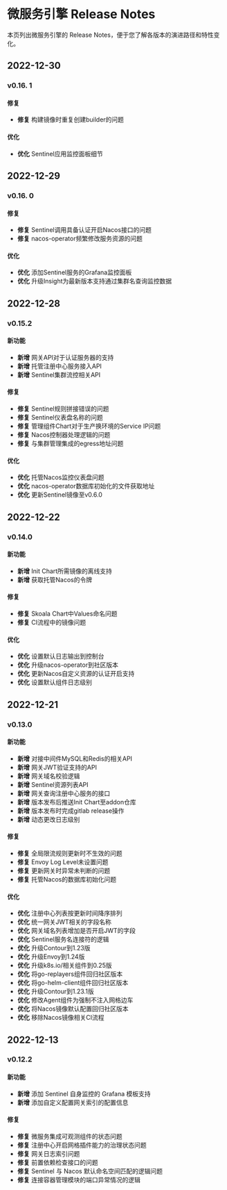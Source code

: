 # 微服务引擎 Release Notes

本页列出微服务引擎的 Release Notes，便于您了解各版本的演进路径和特性变化。



## 2022-12-30

### v0.16. 1

#### 修复

- **修复** 构建镜像时重复创建builder的问题

#### 优化

- **优化** Sentinel应用监控面板细节

## 2022-12-29

### v0.16. 0

#### 修复

- **修复** Sentinel调用具备认证开启Nacos接口的问题
- **修复** nacos-operator频繁修改服务资源的问题

#### 优化

- **优化** 添加Sentinel服务的Grafana监控面板
- **优化** 升级Insight为最新版本支持通过集群名查询监控数据

## 2022-12-28

### v0.15.2

#### 新功能

- **新增** 网关API对于认证服务器的支持
- **新增** 托管注册中心服务接入API
- **新增** Sentinel集群流控相关API

#### 修复

- **修复** Sentinel规则拼接错误的问题
- **修复** Sentinel仪表盘名称的问题
- **修复** 管理组件Chart对于生产换环境的Service IP问题
- **修复** Nacos控制器处理逻辑的问题
- **修复** 与集群管理集成的egress地址问题

#### 优化

- **优化** 托管Nacos监控仪表盘问题
- **优化** nacos-operator数据库初始化的文件获取地址
- **优化** 更新Sentinel镜像至v0.6.0

## 2022-12-22

### v0.14.0

#### 新功能

- **新增** Init Chart所需镜像的离线支持
- **新增** 获取托管Nacos的令牌

#### 修复

- **修复** Skoala Chart中Values命名问题
- **修复** CI流程中的镜像问题

#### 优化

- **优化** 设置默认日志输出到控制台
- **优化** 升级nacos-operator到社区版本
- **优化** 更新Nacos自定义资源的认证开启支持
- **优化** 设置默认组件日志级别

## 2022-12-21

### v0.13.0

#### 新功能

- **新增** 对接中间件MySQL和Redis的相关API
- **新增** 网关JWT验证支持的API
- **新增** 网关域名校验逻辑
- **新增** Sentinel资源列表API
- **新增** 网关查询注册中心服务的接口
- **新增** 版本发布后推送Init Chart至addon仓库
- **新增** 版本发布时完成gitlab release操作
- **新增** 动态更改日志级别

#### 修复

- **修复** 全局限流规则更新时不生效的问题
- **修复** Envoy Log Level未设置问题
- **修复** 更新网关时异常未判断的问题
- **修复** 托管Nacos的数据库初始化问题

#### 优化

- **优化** 注册中心列表按更新时间降序排列
- **优化** 统一网关JWT相关的字段名称
- **优化** 网关域名列表增加是否开启JWT的字段
- **优化** Sentinel服务名连接符的逻辑
- **优化** 升级Contour到1.23版
- **优化** 升级Envoy到1.24版
- **优化** 升级k8s.io/相关组件到0.25版
- **优化** 将go-replayers组件回归社区版本
- **优化** 将go-helm-client组件回归社区版本
- **优化** 升级Contour到1.23.1版
- **优化** 修改Agent组件为强制不注入网格边车
- **优化** 将Nacos镜像默认配置回归社区版本
- **优化** 移除Nacos镜像相关CI流程

## 2022-12-13

### v0.12.2

#### 新功能

- **新增** 添加 Sentinel 自身监控的 Grafana 模板支持
- **新增** 添加自定义配置网关索引的配置信息

#### 修复

- **修复** 微服务集成可观测组件的状态问题
- **修复** 注册中心开启网格插件能力的治理状态问题
- **修复** 网关日志索引问题
- **修复** 前置依赖检查接口的问题
- **修复** Sentinel 与 Nacos 默认命名空间匹配的逻辑问题
- **修复** 连接容器管理模块的端口异常情况的逻辑
